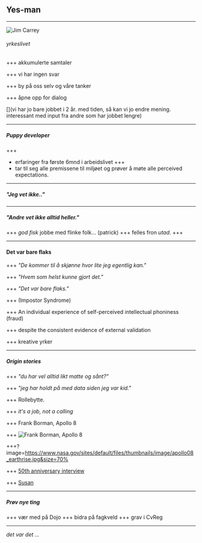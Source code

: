 ## Yes-man 
---
 
![Jim Carrey](https://cinemania-cdn.s3.amazonaws.com/wp-content/uploads/2015/02/jimcarrey-660x374.jpg)

###### yrkeslivet


+++
akkumulerte samtaler

+++ 
vi har ingen svar

+++
by på oss selv og våre tanker

+++
åpne opp for dialog

[](vi har jo bare jobbet i 2 år. med tiden, så kan vi jo endre mening. interessant med input fra andre som har jobbet lengre)



---
##### Puppy developer
+++
* erfaringer fra første 6mnd i arbeidslivet
+++
* tar til seg alle premissene til miljøet og prøver å møte alle perceived expectations. 
---

##### _"Jeg vet ikke.."_



---
##### _"Andre vet ikke alltid heller."_
+++
_god fisk_  jobbe med flinke folk... (patrick)
+++
felles fron _utad_. 
+++



---
#### Det var bare flaks

+++
_"De kommer til å skjønne hvor lite jeg egentlig kan."_

+++
_"Hvem som helst kunne gjort det."_

+++
_"Det var bare flaks."_


+++
(Impostor Syndrome) 

+++
An individual experience of self-perceived intellectual phoniness (fraud)

+++
despite the consistent evidence of external validation

+++
kreative yrker


---
##### Origin stories

+++
_"du har vel alltid likt matte og sånt?"_

+++
_"jeg har holdt på med data siden jeg var kid."_

+++
Rollebytte. 

+++
_it's a job, not a calling_


+++
Frank Borman, Apollo 8

+++
![Frank Borman, Apollo 8](http://krtv.images.worldnow.com/images/14942254_G.jpg)

+++?image=https://www.nasa.gov/sites/default/files/thumbnails/image/apollo08_earthrise.jpg&size=70% 

+++
[50th anniversary interview](https://shortcut.thisamericanlife.org/#/share/655?_k=h2vdvf)

+++
[Susan](https://shortcut.thisamericanlife.org/#/share/655?_k=77oaex)


---

##### Prøv nye ting
+++
vær med på Dojo
+++ 
bidra på fagkveld
+++
grav i CvReg

---
_det var det ..._
